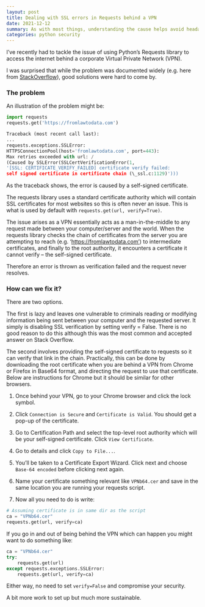 ```yaml
---
layout: post
title: Dealing with SSL errors in Requests behind a VPN
date: 2021-12-12
summary: As with most things, understanding the cause helps avoid headaches.
categories: python security
---
```


I’ve recently had to tackle the issue of using Python’s Requests library to access the internet behind a corporate Virtual Private Network (VPN).

I was surprised that while the problem was documented widely (e.g. here from [StackOverflow](https://stackoverflow.com/questions/10667960/python-requests-throwing-sslerror)), good solutions were hard to come by.

### The problem

An illustration of the problem might be:

```python
import requests
requests.get('https://fromlawtodata.com')

Traceback (most recent call last):
...
requests.exceptions.SSLError:
HTTPSConnectionPool(host='fromlawtodata.com', port=443):
Max retries exceeded with url: /
(Caused by SSLError(SSLCertVerificationError(1,
'[SSL: CERTIFICATE_VERIFY_FAILED] certificate verify failed:
self signed certificate in certificate chain (\_ssl.c:1129)')))
```

As the traceback shows, the error is caused by a self-signed certificate.

The requests library uses a standard certificate authority which will contain SSL certificates for most websites so this is often never an issue. This is what is used by default with `requests.get(url, verify=True)`.

The issue arises as a VPN essentially acts as a man-in-the-middle to any request made between your computer/server and the world. When the requests library checks the chain of certificates from the server you are attempting to reach (e.g. ‘https://fromlawtodata.com’) to intermediate certificates, and finally to the root authority, it encounters a certificate it cannot verify – the self-signed certificate.

Therefore an error is thrown as verification failed and the request never resolves.

### How can we fix it?

There are two options.

The first is lazy and leaves one vulnerable to criminals reading or modifying information being sent between your computer and the requested server. It simply is disabling SSL verification by setting verify = False. There is no good reason to do this although this was the most common and accepted answer on Stack Overflow.

The second involves providing the self-signed certificate to requests so it can verify that link in the chain. Practically, this can be done by downloading the root certificate when you are behind a VPN from Chrome or Firefox in Base64 format, and directing the request to use that certificate. Below are instructions for Chrome but it should be similar for other browsers.

1. Once behind your VPN, go to your Chrome browser and click the lock symbol.

2. Click `Connection is Secure` and `Certificate is Valid`. You should get a pop-up of the certificate.

3. Go to Certification Path and select the top-level root authority which will be your self-signed certificate. Click `View Certificate`.

4. Go to details and click `Copy to File...`.

5. You’ll be taken to a Certificate Export Wizard. Click next and choose `Base-64 encoded` before clicking next again.

6. Name your certificate something relevant like `VPNb64.cer` and save in the same location you are running your requests script.

7. Now all you need to do is write:

```python
# Assuming certificate is in same dir as the script
ca = "VPNb64.cer"
requests.get(url, verify=ca)
```

If you go in and out of being behind the VPN which can happen you might want to do something like:

```python
ca = "VPNb64.cer"
try:
    requests.get(url)
except requests.exceptions.SSLError:
    requests.get(url, verify=ca)
```

Either way, no need to set `verify=False` and compromise your security.

A bit more work to set up but much more sustainable.
